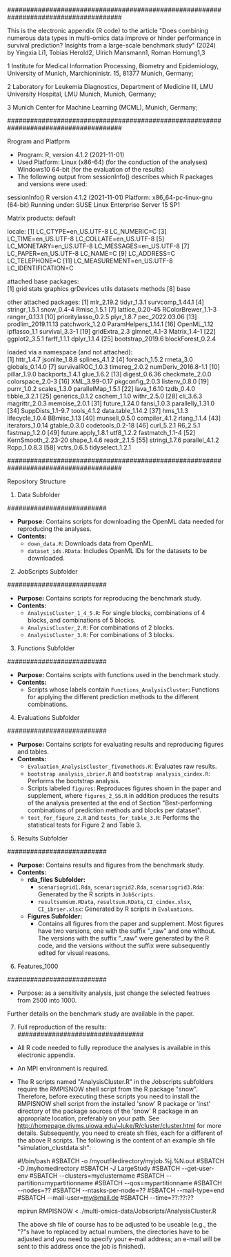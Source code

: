 ######################################################################################

This is the electronic appendix (R code) to the article "Does combining numerous data types in multi-omics data improve or hinder performance in survival prediction? Insights from a large-scale benchmark study" (2024) by Yingxia Li1, Tobias Herold2, Ulrich Mansmann1, Roman Hornung1,3

1 Institute for Medical Information Processing, Biometry and Epidemiology, University of Munich, Marchioninistr. 15, 81377 Munich, Germany;

2 Laboratory for Leukemia Diagnostics, Department of Medicine III, LMU University Hospital, LMU Munich, Munich, Germany;

3 Munich Center for Machine Learning (MCML), Munich, Germany;

######################################################################################

Rrogram and Platfprm
- Program: R, version 4.1.2 (2021-11-01)
- Used Platform: Linux (x86-64)  (for the conduction of the analyses)
                 Windows10 64-bit (for the evaluation of the results)
-  The following output from sessionInfo() describes which R packages and versions were used:
  
  sessionInfo()
R version 4.1.2 (2021-11-01)
Platform: x86_64-pc-linux-gnu (64-bit)
Running under: SUSE Linux Enterprise Server 15 SP1

Matrix products: default

locale:
 [1] LC_CTYPE=en_US.UTF-8       LC_NUMERIC=C
 [3] LC_TIME=en_US.UTF-8        LC_COLLATE=en_US.UTF-8
 [5] LC_MONETARY=en_US.UTF-8    LC_MESSAGES=en_US.UTF-8
 [7] LC_PAPER=en_US.UTF-8       LC_NAME=C
 [9] LC_ADDRESS=C               LC_TELEPHONE=C
[11] LC_MEASUREMENT=en_US.UTF-8 LC_IDENTIFICATION=C

attached base packages:                                                                                                                                
[1] grid      stats     graphics  grDevices utils     datasets  methods
[8] base

other attached packages:
 [1] mlr_2.19.2          tidyr_1.3.1         survcomp_1.44.1
 [4] stringr_1.5.1       snow_0.4-4          Rmisc_1.5.1
 [7] lattice_0.20-45     RColorBrewer_1.1-3  ranger_0.13.1
[10] prioritylasso_0.2.5 plyr_1.8.7          pec_2022.03.06
[13] prodlim_2019.11.13  patchwork_1.2.0     ParamHelpers_1.14.1
[16] OpenML_1.12         ipflasso_1.1        survival_3.3-1
[19] gridExtra_2.3       glmnet_4.1-3        Matrix_1.4-1
[22] ggplot2_3.5.1       farff_1.1.1         dplyr_1.1.4
[25] bootstrap_2019.6    blockForest_0.2.4

loaded via a namespace (and not attached):                                                                 
 [1] httr_1.4.7          jsonlite_1.8.8      splines_4.1.2
 [4] foreach_1.5.2       rmeta_3.0           globals_0.14.0
 [7] survivalROC_1.0.3   timereg_2.0.2       numDeriv_2016.8-1.1
[10] pillar_1.9.0        backports_1.4.1     glue_1.6.2
[13] digest_0.6.36       checkmate_2.0.0     colorspace_2.0-3
[16] XML_3.99-0.17       pkgconfig_2.0.3     listenv_0.8.0
[19] purrr_1.0.2         scales_1.3.0        parallelMap_1.5.1
[22] lava_1.6.10         tzdb_0.4.0          tibble_3.2.1
[25] generics_0.1.2      cachem_1.1.0        withr_2.5.0
[28] cli_3.6.3           magrittr_2.0.3      memoise_2.0.1
[31] future_1.24.0       fansi_1.0.3         parallelly_1.31.0
[34] SuppDists_1.1-9.7   tools_4.1.2         data.table_1.14.2
[37] hms_1.1.3           lifecycle_1.0.4     BBmisc_1.13
[40] munsell_0.5.0       compiler_4.1.2      rlang_1.1.4
[43] iterators_1.0.14    gtable_0.3.0        codetools_0.2-18
[46] curl_5.2.1          R6_2.5.1            fastmap_1.2.0
[49] future.apply_1.8.1  utf8_1.2.2          fastmatch_1.1-4
[52] KernSmooth_2.23-20  shape_1.4.6         readr_2.1.5
[55] stringi_1.7.6       parallel_4.1.2      Rcpp_1.0.8.3
[58] vctrs_0.6.5         tidyselect_1.2.1

######################################################################################

Repository Structure

1. Data Subfolder

##########################
- **Purpose:** Contains scripts for downloading the OpenML data needed for reproducing the analyses.
- **Contents:**
  - `down_data.R`: Downloads data from OpenML.
  - `dataset_ids.RData`: Includes OpenML IDs for the datasets to be downloaded.

2. JobScripts Subfolder

##########################
- **Purpose:** Contains scripts for reproducing the benchmark study.
- **Contents:**
  - `AnalysisCluster_1_4_5.R`: For single blocks, combinations of 4 blocks, and combinations of 5 blocks.
  - `AnalysisCluster_2.R`: For combinations of 2 blocks.
  - `AnalysisCluster_3.R`: For combinations of 3 blocks.

3. Functions Subfolder
   
##########################
- **Purpose:** Contains scripts with functions used in the benchmark study.
- **Contents:**
  - Scripts whose labels contain `Functions_AnalysisCluster`: Functions for applying the different prediction methods to the different combinations.

4. Evaluations Subfolder
   
##########################
- **Purpose:** Contains scripts for evaluating results and reproducing figures and tables.
- **Contents:**
  - `Evaluation_AnalysisCluster_fivemethods.R`: Evaluates raw results.
  - `bootstrap analysis_ibrier.R` and `bootstrap analysis_cindex.R`: Performs the bootstrap analysis.
  - Scripts labeled `figures`: Reproduces figures shown in the paper and supplement, where `figures_2_S6.R` in addition produces the results of the analysis presented at the end of Section "Best-performing combinations of prediction methods and blocks per dataset".
  - `test_for_figure_2.R` and `tests_for_table_3.R`: Performs the statistical tests for Figure 2 and Table 3.

5. Results Subfolder
   
##########################
- **Purpose:** Contains results and figures from the benchmark study.
- **Contents:**
  - **rda_files Subfolder:**
    - `scenariogrid1.Rda`, `scenariogrid2.Rda`, `scenariogrid3.Rda`: Generated by the R scripts in `JobScripts`.
    - `resultsumsum.RData`, `resultsum.RData`, `CI_cindex.xlsx`, `CI_ibrier.xlsx`: Generated by R scripts in `Evaluations`.
  - **Figures Subfolder:**
    - Contains all figures from the paper and supplement. Most figures have two versions, one with the suffix "_raw" and one without. The versions with the suffix "_raw" were generated by the R code, and the versions without the suffix were subsequently edited for visual reasons.

 6. Features_1000
    
##########################
-   Purpose:  as a sensitivity analysis, just change the selected featrues from 2500 into 1000.

Further details on the benchmark study are available in the paper.

7. Full reproduction of the results:
#################################

- All R code needed to fully reproduce the analyses is available in 
  this electronic appendix.

- An MPI environment is required.

- The R scripts named "AnalysisCluster.R" in the Jobscripts subfolders require the 
  RMPISNOW shell script from the R package "snow".
  Therefore, before executing these scripts you need to install the RMPISNOW shell script 
  from the installed 'snow' R package or 'inst' directory of the package sources
  of the 'snow' R package in an appropriate location, preferably
  on your path. 
  See http://homepage.divms.uiowa.edu/~luke/R/cluster/cluster.html for more details.
  Subsequently, you need to create sh files, each for a different of the
  above R scripts. The following is the content of an example sh file "simulation_clustdata.sh":

  #!/bin/bash
  #SBATCH -o /myoutfiledirectory/myjob.%j.%N.out
  #SBATCH -D /myhomedirectory
  #SBATCH -J LargeStudy
  #SBATCH --get-user-env 
  #SBATCH --clusters=myclustername
  #SBATCH --partition=mypartitionname
  #SBATCH --qos=mypartitionname
  #SBATCH --nodes=??
  #SBATCH --ntasks-per-node=??
  #SBATCH --mail-type=end
  #SBATCH --mail-user=my@mail.de
  #SBATCH --time=??:??:??

  mpirun RMPISNOW < ./multi-omics-data/Jobscripts/AnalysisCluster.R

  The above sh file of course has to be adjusted to be useable (e.g., the "?"s have
  to replaced by actual numbers, the directories have to be adjusted and
  you need to specify your e-mail address; an e-mail will be sent to this address
  once the job is finished).
